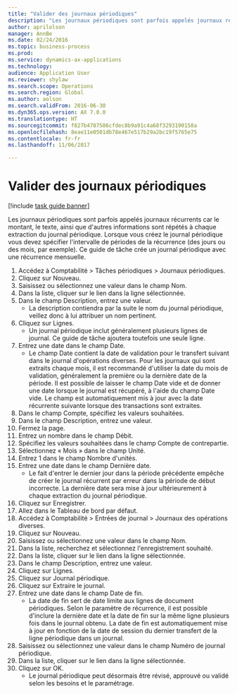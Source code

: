 ```yaml
--- 
title: "Valider des journaux périodiques"
description: "Les journaux périodiques sont parfois appelés journaux récurrents car le montant, le texte, ainsi que d'autres informations sont répétés à chaque extraction du journal périodique."
author: aprilolson
manager: AnnBe
ms.date: 02/24/2016
ms.topic: business-process
ms.prod: 
ms.service: dynamics-ax-applications
ms.technology: 
audience: Application User
ms.reviewer: shylaw
ms.search.scope: Operations
ms.search.region: Global
ms.author: aolson
ms.search.validFrom: 2016-06-30
ms.dyn365.ops.version: AX 7.0.0
ms.translationtype: HT
ms.sourcegitcommit: f827b4787506cfdec8b9a91c4a68f3293190158a
ms.openlocfilehash: 8eae11e0501db78e467e517b29a2bc19f5765e75
ms.contentlocale: fr-fr
ms.lasthandoff: 11/06/2017

---
```

# <a name="post-periodic-journals"></a>Valider des journaux périodiques

[!include [task guide banner](../../includes/task-guide-banner.md)]

Les journaux périodiques sont parfois appelés journaux récurrents car le montant, le texte, ainsi que d'autres informations sont répétés à chaque extraction du journal périodique. Lorsque vous créez le journal périodique vous devez spécifier l'intervalle de périodes de la récurrence (des jours ou des mois, par exemple). Ce guide de tâche crée un journal périodique avec une récurrence mensuelle.



1. Accédez à Comptabilité > Tâches périodiques > Journaux périodiques.
2. Cliquez sur Nouveau.
3. Saisissez ou sélectionnez une valeur dans le champ Nom.
4. Dans la liste, cliquer sur le lien dans la ligne sélectionnée.
5. Dans le champ Description, entrez une valeur.
    * La description contiendra par la suite le nom du journal périodique, veillez donc à lui attribuer un nom pertinent.  
6. Cliquez sur Lignes.
    * Un journal périodique inclut généralement plusieurs lignes de journal. Ce guide de tâche ajoutera toutefois une seule ligne.  
7. Entrez une date dans le champ Date.
    * Le champ Date contient la date de validation pour le transfert suivant dans le journal d'opérations diverses. Pour les journaux qui sont extraits chaque mois, il est recommandé d'utiliser la date du mois de validation, généralement la première ou la dernière date de la période. Il est possible de laisser le champ Date vide et de donner une date lorsque le journal est récupéré, à l'aide du champ Date vide.    Le champ est automatiquement mis à jour avec la date récurrente suivante lorsque des transactions sont extraites.  
8. Dans le champ Compte, spécifiez les valeurs souhaitées.
9. Dans le champ Description, entrez une valeur.
10. Fermez la page.
11. Entrez un nombre dans le champ Débit.
12. Spécifiez les valeurs souhaitées dans le champ Compte de contrepartie.
13. Sélectionnez « Mois » dans le champ Unité.
14. Entrez 1 dans le champ Nombre d'unités.
15. Entrez une date dans le champ Dernière date.
    * Le fait d'entrer le dernier jour dans la période précédente empêche de créer le journal récurrent par erreur dans la période de début incorrecte. La dernière date sera mise à jour ultérieurement à chaque extraction du journal périodique.  
16. Cliquez sur Enregistrer.
17. Allez dans le Tableau de bord par défaut.
18. Accédez à Comptabilité > Entrées de journal > Journaux des opérations diverses.
19. Cliquez sur Nouveau.
20. Saisissez ou sélectionnez une valeur dans le champ Nom.
21. Dans la liste, recherchez et sélectionnez l'enregistrement souhaité.
22. Dans la liste, cliquer sur le lien dans la ligne sélectionnée.
23. Dans le champ Description, entrez une valeur.
24. Cliquez sur Lignes.
25. Cliquez sur Journal périodique.
26. Cliquez sur Extraire le journal.
27. Entrez une date dans le champ Date de fin.
    * La date de fin sert de date limite aux lignes de document périodiques. Selon le paramètre de récurrence, il est possible d'inclure la dernière date et la date de fin sur la même ligne plusieurs fois dans le journal obtenu. La date de fin est automatiquement mise à jour en fonction de la date de session du dernier transfert de la ligne périodique dans un journal.  
28. Saisissez ou sélectionnez une valeur dans le champ Numéro de journal périodique.
29. Dans la liste, cliquer sur le lien dans la ligne sélectionnée.
30. Cliquez sur OK.
    * Le journal périodique peut désormais être révisé, approuvé ou validé selon les besoins et le paramétrage.  


